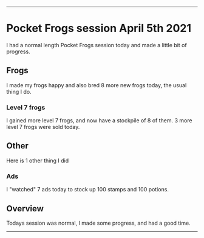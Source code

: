 
***

# Pocket Frogs session April 5th 2021

I had a normal length Pocket Frogs session today and made a little bit of progress.

## Frogs

I made my frogs happy and also bred 8 more new frogs today, the usual thing I do.

### Level 7 frogs

I gained more level 7 frogs, and now have a stockpile of 8 of them. 3 more level 7 frogs were sold today.

## Other

Here is 1 other thing I did

### Ads

I "watched" 7 ads today to stock up 100 stamps and 100 potions.

## Overview

Todays session was normal, I made some progress, and had a good time.

***

